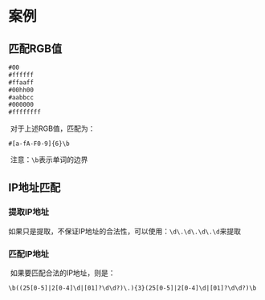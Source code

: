 # 案例

## 匹配RGB值

```txt
#00
#ffffff
#ffaaff
#00hh00
#aabbcc
#000000
#ffffffff
```

​	对于上述RGB值，匹配为：

```regex
#[a-fA-F0-9]{6}\b
```

​	注意：`\b`表示单词的边界

## IP地址匹配

### 提取IP地址

​	如果只是提取，不保证IP地址的合法性，可以使用：`\d\.\d\.\d\.\d`来提取

### 匹配IP地址

​	如果要匹配合法的IP地址，则是：

```regex
\b((25[0-5]|2[0-4]\d|[01]?\d\d?)\.){3}(25[0-5]|2[0-4]\d|[01]?\d\d?)\b
```

